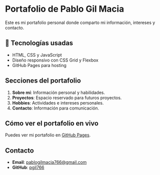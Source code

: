 # Portafolio de Pablo Gil Macia

Este es mi portafolio personal donde comparto mi información, intereses y contacto.

## 🔹 Tecnologías usadas
- HTML, CSS y JavaScript
- Diseño responsivo con CSS Grid y Flexbox
- GitHub Pages para hosting

## Secciones del portafolio
1. **Sobre mí**: Información personal y habilidades.
2. **Proyectos**: Espacio reservado para futuros proyectos.
3. **Hobbies**: Actividades e intereses personales.
4. **Contacto**: Información para comunicación.

## Cómo ver el portafolio en vivo
Puedes ver mi portafolio en [GitHub Pages](https://pgil766.github.io/mi-portafolio/).

## Contacto
- **Email**: pablogilmacia766@gmail.com
- **GitHub**: [pgil766](https://github.com/pgil766)
